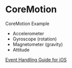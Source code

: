 CoreMotion
==========

CoreMotion Example

* Accelerometer
* Gyroscope (rotation)
* Magnetometer (gravity)
* Attitude

[Event Handling Guide for iOS](https://developer.apple.com/library/ios/documentation/EventHandling/Conceptual/EventHandlingiPhoneOS/motion_event_basics/motion_event_basics.html#//apple_ref/doc/uid/TP40009541-CH6-SW14 "Motion Events")
